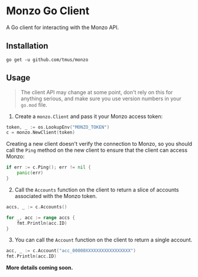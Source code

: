 # Monzo Go Client

A Go client for interacting with the Monzo API.

## Installation

```
go get -u github.com/tmus/monzo
```

## Usage

> The client API may change at some point, don't rely on this
> for anything serious, and make sure you use version numbers
> in your `go.mod` file.

1. Create a `monzo.Client` and pass it your Monzo access token:

```go
token, _ := os.LookupEnv("MONZO_TOKEN")
c = monzo.NewClient(token)
```

Creating a new client doesn't verify the connection to Monzo,
so you should call the `Ping` method on the new client to ensure
that the client can access Monzo:

```go
if err := c.Ping(); err != nil {
    panic(err)
}
```

2. Call the `Accounts` function on the client to return a slice
of accounts associated with the Monzo token.

```go
accs, _ := c.Accounts()

for _, acc := range accs {
    fmt.Println(acc.ID)
}
```

3. You can call the `Account` function on the client to return
a single account.

```go
acc, _ := c.Account("acc_00000XXXXXXXXXXXXXXXXX")
fmt.Println(acc.ID)
```

**More details coming soon.**